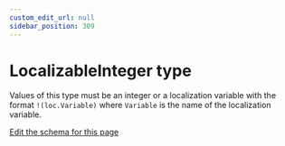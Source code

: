 ```yaml
---
custom_edit_url: null
sidebar_position: 309
---
```

# LocalizableInteger type
Values of this type must be an integer or a localization variable with the format `!(loc.Variable)` where `Variable` is the name of the localization variable.

[Edit the schema for this page](https://github.com/wixtoolset/web/blob/master/src/xsd4/wix.xsd)